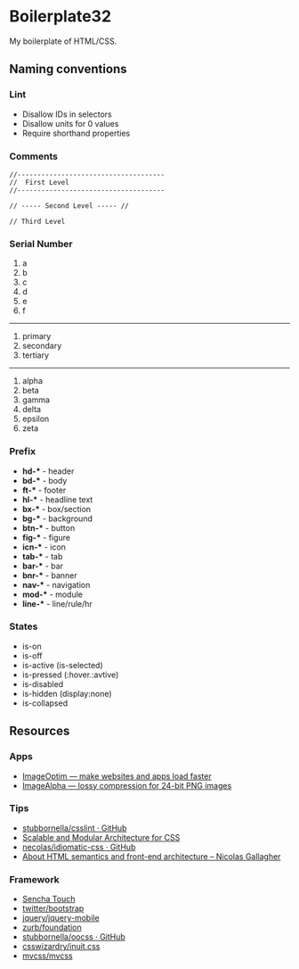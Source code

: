 # Boilerplate32

My boilerplate of HTML/CSS.


## Naming conventions

### Lint

 + Disallow IDs in selectors
 + Disallow units for 0 values
 + Require shorthand properties

### Comments
```
//-------------------------------------
//  First Level
//-------------------------------------

// ----- Second Level ----- //

// Third Level
```
### Serial Number

 1. a
 2. b
 3. c
 4. d
 5. e
 6. f

* * *

 1. primary
 2. secondary
 3. tertiary

* * *

 1. alpha
 2. beta
 3. gamma
 4. delta
 5. epsilon
 6. zeta

### Prefix

 + __hd-*__ - header
 + __bd-*__ - body
 + __ft-*__ - footer
 + __hl-*__ - headline text
 + __bx-*__ - box/section
 + __bg-*__ - background
 + __btn-*__ - button
 + __fig-*__ - figure
 + __icn-*__ - icon
 + __tab-*__ - tab
 + __bar-*__ - bar
 + __bnr-*__ - banner
 + __nav-*__ - navigation
 + __mod-*__ - module
 + __line-*__ - line/rule/hr

### States

 + is-on
 + is-off
 + is-active (is-selected)
 + is-pressed (:hover.:avtive)
 + is-disabled
 + is-hidden (display:none)
 + is-collapsed


## Resources

### Apps

 + [ImageOptim — make websites and apps load faster](http://imageoptim.com/)
 + [ImageAlpha — lossy compression for 24-bit PNG images](http://pngmini.com/)

### Tips

 + [stubbornella/csslint · GitHub](https://github.com/stubbornella/csslint)
 + [Scalable and Modular Architecture for CSS](http://smacss.com/)
 + [necolas/idiomatic-css · GitHub ](https://github.com/necolas/idiomatic-css/)
 + [About HTML semantics and front-end architecture – Nicolas Gallagher](http://nicolasgallagher.com/about-html-semantics-front-end-architecture/)

### Framework

 + [Sencha Touch](http://docs.sencha.com/touch/2-2/#!/api/Global_CSS)
 + [twitter/bootstrap](https://github.com/twitter/bootstrap)
 + [jquery/jquery-mobile](https://github.com/jquery/jquery-mobile)
 + [zurb/foundation](https://github.com/zurb/foundation)
 + [stubbornella/oocss · GitHub](https://github.com/stubbornella/oocss)
 + [csswizardry/inuit.css](https://github.com/csswizardry/inuit.css)
 + [mvcss/mvcss](https://github.com/mvcss/mvcss)